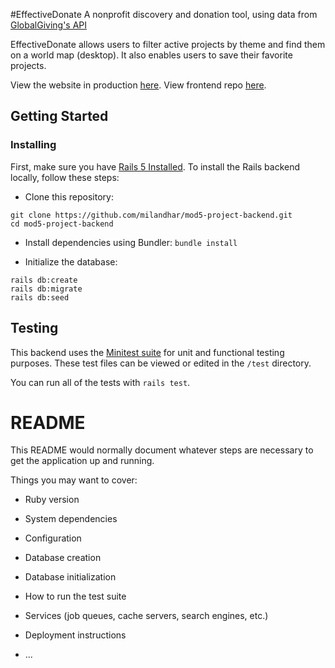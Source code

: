 #EffectiveDonate 
A nonprofit discovery and donation tool, using data from [GlobalGiving's API](https://www.globalgiving.org/api/)

EffectiveDonate allows users to filter active projects by theme and find them on a world map (desktop). It also enables users to save their favorite projects.

View the website in production [here](https://effectivedonate.herokuapp.com/).
View frontend repo [here](https://github.com/milandhar/mod5-project-frontend).

## Getting Started

### Installing 
First, make sure you have [Rails 5 Installed](https://guides.rubyonrails.org/v5.0/getting_started.html#installing-rails). 
To install the Rails backend locally, follow these steps: 
* Clone this repository: 
```
git clone https://github.com/milandhar/mod5-project-backend.git
cd mod5-project-backend
```

* Install dependencies using Bundler: 
`bundle install`

* Initialize the database: 
```
rails db:create
rails db:migrate
rails db:seed 
```

## Testing 
This backend uses the [Minitest suite](https://github.com/seattlerb/minitest) for unit and functional testing purposes. These test files can be viewed or edited in the `/test` directory. 

You can run all of the tests with `rails test`. 

# README

This README would normally document whatever steps are necessary to get the
application up and running.

Things you may want to cover:

* Ruby version

* System dependencies

* Configuration

* Database creation

* Database initialization

* How to run the test suite

* Services (job queues, cache servers, search engines, etc.)

* Deployment instructions

* ...
